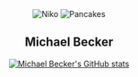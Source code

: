 <div align="center">
<img src="https://community.akamai.steamstatic.com/economy/emoticon/os_niko" alt="Niko">
<img src="https://community.akamai.steamstatic.com/economy/emoticon/os_pancakes" alt="Pancakes">

## Michael Becker


[![Michael Becker's GitHub stats](https://github-readme-stats.vercel.app/api?username=mich-a-b&show_icons=true&theme=radical)](https://github.com/mich-a-b)

</div>

